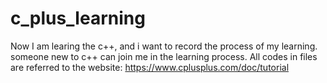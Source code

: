 # c_plus_learning

Now I am learing the c++, and i want to record the process of my learning. someone new to c++ can join me in the learning process. All codes in files are referred to the website: https://www.cplusplus.com/doc/tutorial
